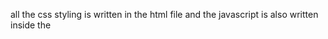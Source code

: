 all the css styling is written in the html file 
and the javascript is also written inside the <script> tag
just run the index.js file through the "node index.js" command
which will run the server on port no. 3000
open localhost:3000 on your browser and the weather app will be shown on your browser 
enter any location in the input field and hit on submit button
to get the temperature, description of that location.
